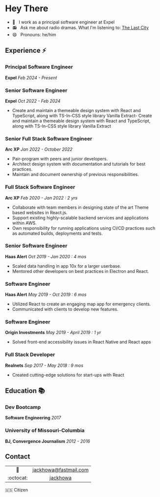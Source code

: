 # Hey There

- 📰 &nbsp; I work as a principal software engineer at Expel
- 📻 &nbsp; Ask me about radio dramas. What I'm listening to: [The Last City](https://podcasts.apple.com/us/podcast/the-last-city/id1732327043)
- 😄 &nbsp; Pronouns: he/him

## Experience :zap:

### Principal Software Engineer
**Expel**
*Feb 2024 - Present*

### Senior Software Engineer
**Expel**
*Oct 2022 - Feb 2024*
* Create and maintain a themeable design system with React and TypeScript, along with TS-In-CSS style library Vanilla Extract- Create and maintain a themeable design system with React and TypeScript, along with TS-In-CSS style library Vanilla Extract

### Senior Full Stack Software Engineer
**Arc XP**
*Jan 2022 - October 2022*
* Pair-program with peers and junior developers. 
* Architect design system with documentation and tutorials for best practices. 
* Maintain and document ownership of previous responsibilities.

### Full Stack Software Engineer
**Arc XP**
*Feb 2020 - Jan 2022 : 2 yrs*
* Collaborate with team members in designing state of the art Theme based websites in React.js.
* Support existing highly-scalable backend services and applications within AWS.
* Own responsibility for running applications using CI/CD practices such as automated builds, deployments and tests.

### Senior Software Engineer
**Haas Alert**
*Oct 2019 - Jan 2020 : 4 mos*
* Scaled data handling in app 10x for a larger userbase.
* Mentored other developers on best practices in Electron and React.

### Software Engineer 
**Haas Alert** 
*May 2019 - Oct 2019 : 6 mos*
* Utilized React to create an engaging map app for emergency clients. 
* Communicated with clients to develop new features. 

### Software Engineer 
**Origin Investments**
*May 2019 - April 2019 : 1 yr*
* Solved front-end accessibility issues in React Native and React apps

### Full Stack Developer 
**Realnets** 
*Sep 2017 - May 2018 : 9 mos*
* Created cutting-edge solutions for start-ups with React

## Education :books:

### Dev Bootcamp
**Software Engineering**
*2017*

### University of Missouri-Columbia
**BJ, Convergence Journalism**
*2012 - 2016*

## Contact

| | |
|:----:|:---:|
|:incoming_envelope: | [jackhowa@fastmail.com](mailto:jackhowa@fastmail)|
|:octocat: | [jackhowa](https://github.com/jackhowa/)|

:us: Citizen
